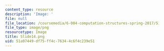 ```yaml
---
content_type: resource
description: 'Image: '
file: null
file_location: /coursemedia/6-004-computation-structures-spring-2017/51a97449df75ff4c76344c6f4c239e51_Slide14.png
file_type: image/png
resourcetype: Image
title: Slide14.png
uid: 51a97449-df75-ff4c-7634-4c6f4c239e51
---
```

